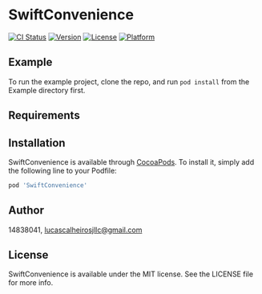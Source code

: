 # SwiftConvenience

[![CI Status](https://img.shields.io/travis/14838041/SwiftConvenience.svg?style=flat)](https://travis-ci.org/14838041/SwiftConvenience)
[![Version](https://img.shields.io/cocoapods/v/SwiftConvenience.svg?style=flat)](https://cocoapods.org/pods/SwiftConvenience)
[![License](https://img.shields.io/cocoapods/l/SwiftConvenience.svg?style=flat)](https://cocoapods.org/pods/SwiftConvenience)
[![Platform](https://img.shields.io/cocoapods/p/SwiftConvenience.svg?style=flat)](https://cocoapods.org/pods/SwiftConvenience)

## Example

To run the example project, clone the repo, and run `pod install` from the Example directory first.

## Requirements

## Installation

SwiftConvenience is available through [CocoaPods](https://cocoapods.org). To install
it, simply add the following line to your Podfile:

```ruby
pod 'SwiftConvenience'
```

## Author

14838041, lucascalheirosjllc@gmail.com

## License

SwiftConvenience is available under the MIT license. See the LICENSE file for more info.
